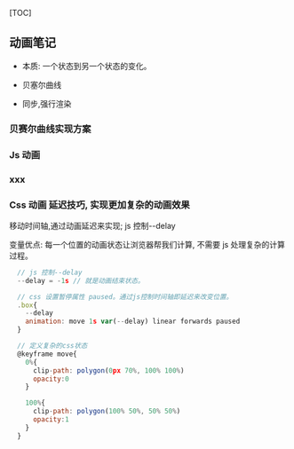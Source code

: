 [TOC]

## 动画笔记

- 本质: 一个状态到另一个状态的变化。

- 贝塞尔曲线
- 同步,强行渲染

### 贝赛尔曲线实现方案

### Js 动画

### xxx

### **Css 动画 延迟技巧, 实现更加复杂的动画效果**

移动时间轴,通过动画延迟来实现; js 控制--delay

变量优点: 每一个位置的动画状态让浏览器帮我们计算, 不需要 js 处理复杂的计算过程。

```js
  // js 控制--delay
  --delay = -1s // 就是动画结束状态。

  // css 设置暂停属性 paused。通过js控制时间轴即延迟来改变位置。
  .box{
    --delay
    animation: move 1s var(--delay) linear forwards paused
  }

  // 定义复杂的css状态
  @keyframe move{
    0%{
      clip-path: polygon(0px 70%, 100% 100%)
      opacity:0
    }

    100%{
      clip-path: polygon(100% 50%, 50% 50%)
      opacity:1
    }
  }

```
